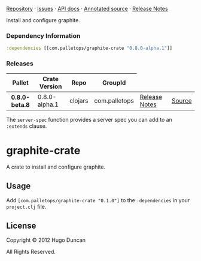 [Repository](https://github.com/pallet/graphite-crate) &#xb7;
[Issues](https://github.com/pallet/graphite-crate/issues) &#xb7;
[API docs](http://palletops.com/graphite-crate/0.8/api) &#xb7;
[Annotated source](http://palletops.com/graphite-crate/0.8/annotated/uberdoc.html) &#xb7;
[Release Notes](https://github.com/pallet/graphite-crate/blob/develop/ReleaseNotes.md)

Install and configure graphite.

### Dependency Information

```clj
:dependencies [[com.palletops/graphite-crate "0.8.0-alpha.1"]]
```

### Releases

<table>
<thead>
  <tr><th>Pallet</th><th>Crate Version</th><th>Repo</th><th>GroupId</th></tr>
</thead>
<tbody>
  <tr>
    <th>0.8.0-beta.8</th>
    <td>0.8.0-alpha.1</td>
    <td>clojars</td>
    <td>com.palletops</td>
    <td><a href='https://github.com/pallet/graphite-crate/blob/0.8.0-alpha.1/ReleaseNotes.md'>Release Notes</a></td>
    <td><a href='https://github.com/pallet/graphite-crate/blob/0.8.0-alpha.1/'>Source</a></td>
  </tr>
</tbody>
</table>

The `server-spec` function provides a server spec you can add to an `:extends`
clause.

# graphite-crate

A crate to install and configure graphite.

## Usage

Add `[com.palletops/graphite-crate "0.1.0"]` to the `:dependencies` in your
`project.clj` file.


## License

Copyright © 2012 Hugo Duncan

All Rights Reserved.
